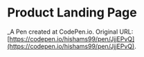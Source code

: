 # Product Landing Page
 _A Pen created at CodePen.io. Original URL: [https://codepen.io/hishams99/pen/JjjEPvQ](https://codepen.io/hishams99/pen/JjjEPvQ).

 